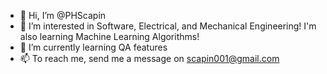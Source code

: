 - 👋 Hi, I’m @PHScapin
- 👀 I’m interested in Software, Electrical, and Mechanical Engineering! I'm also learning Machine Learning Algorithms!
- 🌱 I’m currently learning QA features
- 📫 To reach me, send me a message on scapin001@gmail.com

<!---
PHScapin/PHScapin is a ✨ special ✨ repository because its `README.md` (this file) appears on your GitHub profile.
You can click the Preview link to take a look at your changes.
--->
